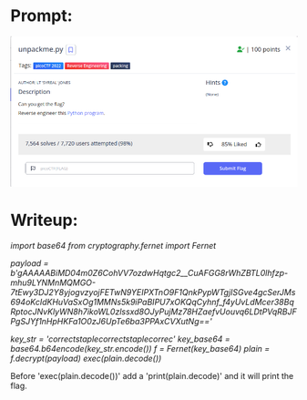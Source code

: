 <h1>
  Prompt:
</h1>

![alt text](prompt.png)

<h1>
  Writeup:
</h1>

<p><em>
  import base64
  from cryptography.fernet import Fernet



  payload = b'gAAAAABiMD04m0Z6CohVV7ozdwHqtgc2__CuAFGG8rWhZBTL0lhfzp-mhu9LYNMnMQMGO-7tEwy3DJ2Y8yjogvzyojFETwN9YEIPXTnO9F1QnkPypWTgjISGve4gcSerJMs694oKcIdKHuVaSxOg1MMNs5k9iPaBIPU7xOKQqCyhnf_f4yUvLdMcer38BqRptocJNvKlyWN8h7ikoWL0zlssxd8OJyPujMz78HZaefvUouvq6LDtPVqRBJFPgSJYf1nHpHKFa1O0zJ6UpTe6ba3PPAxCVXutNg=='

  key_str = 'correctstaplecorrectstaplecorrec'
  key_base64 = base64.b64encode(key_str.encode())
  f = Fernet(key_base64)
  plain = f.decrypt(payload)
  exec(plain.decode())
</em></p>

Before 'exec(plain.decode())' add a 'print(plain.decode)' and it will print the flag.
